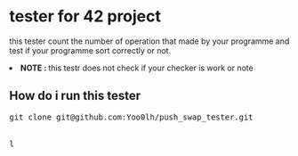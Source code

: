 # tester for 42 project 
this tester count the number of operation that made by your programme and test if your programme sort correctly or not.</br>
<li><strong>NOTE : </strong> this testr does not check if your checker is work or note</br>

## How do i run this tester
<pre>git clone git@github.com:Yoo0lh/push_swap_tester.git </br>

l</pre> 